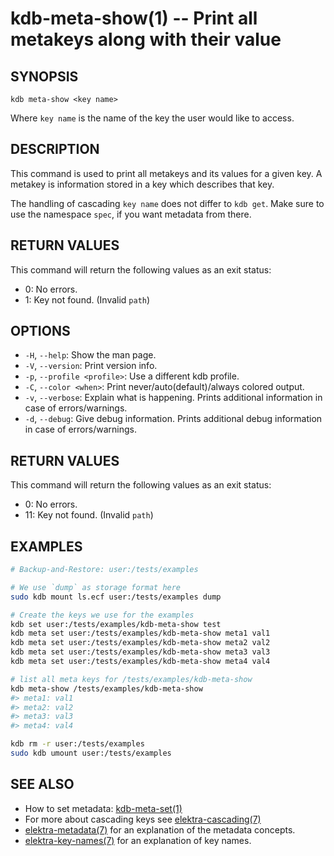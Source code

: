 # kdb-meta-show(1) -- Print all metakeys along with their value

## SYNOPSIS

`kdb meta-show <key name>`<br>

Where `key name` is the name of the key the user would like to access.

## DESCRIPTION

This command is used to print all metakeys and its values for a given key.
A metakey is information stored in a key which describes that key.

The handling of cascading `key name` does not differ to `kdb get`.
Make sure to use the namespace `spec`, if you want metadata from there.

## RETURN VALUES

This command will return the following values as an exit status:<br>

- 0:
  No errors.
- 1:
  Key not found. (Invalid `path`)

## OPTIONS

- `-H`, `--help`:
  Show the man page.
- `-V`, `--version`:
  Print version info.
- `-p`, `--profile <profile>`:
  Use a different kdb profile.
- `-C`, `--color <when>`:
  Print never/auto(default)/always colored output.
- `-v`, `--verbose`:
  Explain what is happening. Prints additional information in case of errors/warnings.
- `-d`, `--debug`:
  Give debug information. Prints additional debug information in case of errors/warnings.

## RETURN VALUES

This command will return the following values as an exit status:<br>

- 0:
  No errors.
- 11:
  Key not found. (Invalid `path`)

## EXAMPLES

```sh
# Backup-and-Restore: user:/tests/examples

# We use `dump` as storage format here
sudo kdb mount ls.ecf user:/tests/examples dump

# Create the keys we use for the examples
kdb set user:/tests/examples/kdb-meta-show test
kdb meta set user:/tests/examples/kdb-meta-show meta1 val1
kdb meta set user:/tests/examples/kdb-meta-show meta2 val2
kdb meta set user:/tests/examples/kdb-meta-show meta3 val3
kdb meta set user:/tests/examples/kdb-meta-show meta4 val4

# list all meta keys for /tests/examples/kdb-meta-show
kdb meta-show /tests/examples/kdb-meta-show
#> meta1: val1
#> meta2: val2
#> meta3: val3
#> meta4: val4

kdb rm -r user:/tests/examples
sudo kdb umount user:/tests/examples
```

## SEE ALSO

- How to set metadata: [kdb-meta-set(1)](kdb-meta-set.md)
- For more about cascading keys see [elektra-cascading(7)](elektra-cascading.md)
- [elektra-metadata(7)](elektra-metadata.md) for an explanation of the metadata concepts.
- [elektra-key-names(7)](elektra-key-names.md) for an explanation of key names.
